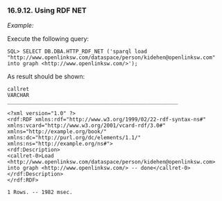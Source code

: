 <div>

<div>

<div>

<div>

### 16.9.12. Using RDF NET

</div>

</div>

</div>

<span class="emphasis">*Example:*</span>

Execute the following query:

``` programlisting
SQL> SELECT DB.DBA.HTTP_RDF_NET ('sparql load
"http://www.openlinksw.com/dataspace/person/kidehen@openlinksw.com"
into graph <http://www.openlinksw.com/>');
```

As result should be shown:

``` programlisting
callret
VARCHAR
_______________________________________________________

<?xml version="1.0" ?>
<rdf:RDF xmlns:rdf="http://www.w3.org/1999/02/22-rdf-syntax-ns#"
xmlns:vcard="http://www.w3.org/2001/vcard-rdf/3.0#"
xmlns="http://example.org/book/" xmlns:dc="http://purl.org/dc/elements/1.1/"
xmlns:ns="http://example.org/ns#">
<rdf:Description>
<callret-0>Load <http://www.openlinksw.com/dataspace/person/kidehen@openlinksw.com>
into graph <http://www.openlinksw.com/> -- done</callret-0>
</rdf:Description>
</rdf:RDF>

1 Rows. -- 1982 msec.
```

</div>
